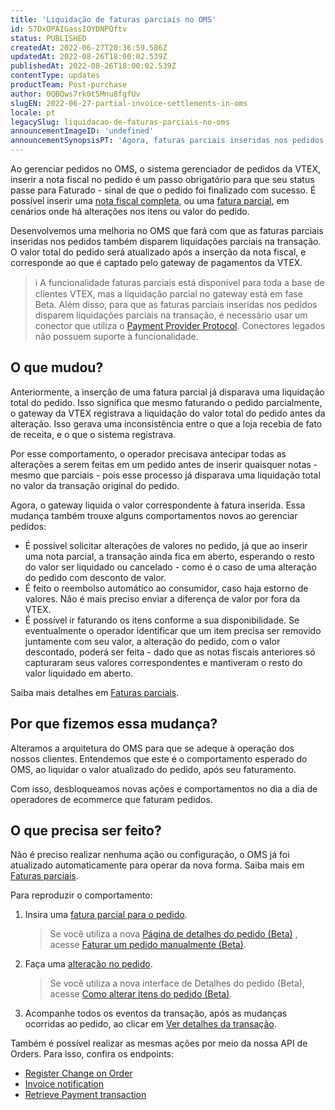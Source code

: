 ```yaml
---
title: 'Liquidação de faturas parciais no OMS'
id: 57DxOPAIGassIOYDNPQftv
status: PUBLISHED
createdAt: 2022-06-27T20:36:59.586Z
updatedAt: 2022-08-26T18:00:02.539Z
publishedAt: 2022-08-26T18:00:02.539Z
contentType: updates
productTeam: Post-purchase
author: 0QBQws7rk0t5Mnu8fgfUv
slugEN: 2022-06-27-partial-invoice-settlements-in-oms
locale: pt
legacySlug: liquidacao-de-faturas-parciais-no-oms
announcementImageID: 'undefined'
announcementSynopsisPT: 'Agora, faturas parciais inseridas nos pedidos disparam liquidações parciais na transação.'
---
```


Ao gerenciar pedidos no OMS, o sistema gerenciador de pedidos da VTEX, inserir a nota fiscal no pedido é um passo obrigatório para que seu status passe para Faturado - sinal de que o pedido foi finalizado com sucesso. É possível inserir uma [nota fiscal completa](/pt/tracks/pedidos--2xkTisx4SXOWXQel8Jg8sa/2WgQrlHTyVo4hLjhUs1LMT), ou uma [fatura parcial](/pt/tracks/pedidos--2xkTisx4SXOWXQel8Jg8sa/q9GPspTb9cHlMeAZfdEUe), em cenários onde há alterações nos itens ou valor do pedido. 

Desenvolvemos uma melhoria no OMS que fará com que as faturas parciais inseridas nos pedidos também disparem liquidações parciais na transação. O valor total do pedido será atualizado após a inserção da nota fiscal, e corresponde ao que é captado pelo gateway de pagamentos da VTEX. 

> ℹ️ A funcionalidade faturas parciais está disponível para toda a base de clientes VTEX, mas a liquidação parcial no gateway está em fase Beta. Além disso, para que as faturas parciais inseridas nos pedidos disparem liquidações parciais na transação, é necessário usar um conector que utiliza o [Payment Provider Protocol](/pt/tutorial/payment-provider-protocol--RdsT2spdq80MMwwOeEq0m). Conectores legados não possuem suporte à funcionalidade.

## O que mudou?

Anteriormente, a inserção de uma fatura parcial já disparava uma liquidação total do pedido. Isso significa que mesmo faturando o pedido parcialmente, o gateway da VTEX registrava a liquidação do valor total do pedido antes da alteração. Isso gerava uma inconsistência entre o que a loja recebia de fato de receita, e o que o sistema registrava.

Por esse comportamento, o operador precisava antecipar todas as alterações a serem feitas em um pedido antes de inserir quaisquer notas - mesmo que parciais - pois esse processo já disparava uma liquidação total no valor da transação original do pedido. 

Agora, o gateway liquida o valor correspondente à fatura inserida. Essa mudança também trouxe alguns comportamentos novos ao gerenciar pedidos:

* É possível solicitar alterações de valores no pedido, já que ao inserir uma nota parcial, a transação ainda fica em aberto, esperando o resto do valor ser liquidado ou cancelado - como é o caso de uma alteração do pedido com desconto de valor.  
* É feito o reembolso automático ao consumidor, caso haja estorno de valores. Não é mais preciso enviar a diferença de valor por fora da VTEX.  
* É possível ir faturando os itens conforme a sua disponibilidade. Se eventualmente o operador identificar que um item precisa ser removido juntamente com seu valor, a alteração do pedido, com o valor descontado, poderá ser feita - dado que as notas fiscais anteriores só capturaram seus valores correspondentes e mantiveram o resto do valor liquidado em aberto.  

Saiba mais detalhes em [Faturas parciais](/pt/tracks/pedidos--2xkTisx4SXOWXQel8Jg8sa/q9GPspTb9cHlMeAZfdEUe).

## Por que fizemos essa mudança?

Alteramos a arquitetura do OMS para que se adeque à operação dos nossos clientes. Entendemos que este é o comportamento esperado do OMS, ao liquidar o valor atualizado do pedido, após seu faturamento.   

Com isso, desbloqueamos novas ações e comportamentos no dia a dia de operadores de ecommerce que faturam pedidos.  

## O que precisa ser feito?

Não é preciso realizar nenhuma ação ou configuração, o OMS já foi atualizado automaticamente para operar da nova forma. Saiba mais em [Faturas parciais](/pt/tracks/pedidos--2xkTisx4SXOWXQel8Jg8sa/q9GPspTb9cHlMeAZfdEUe).

Para reproduzir o comportamento:

1. Insira uma [fatura parcial para o pedido](/pt/tracks/orders--2xkTisx4SXOWXQel8Jg8sa/q9GPspTb9cHlMeAZfdEUe#enviar-fatura-parcial).

    > Se você utiliza a nova [Página de detalhes do pedido (Beta)](/pt/tutorial/pagina-de-detalhes-do-pedido-beta--2Y75n54Cc9VizrlG1N6ZNl) , acesse [Faturar um pedido manualmente (Beta)](/pt/tutorial/how-to-manually-invoice-an-order-beta--7p1h852V5t54KyscpgxE2v).

2. Faça uma [alteração no pedido](/pt/tutorial/alteracao-de-itens-de-um-pedido-finalizado--tutorials_190). 

    > Se você utiliza a nova interface de Detalhes do pedido (Beta), acesse [Como alterar itens do pedido (Beta)](/pt/tutorial/how-to-change-order-items-beta--7jekq618QxgbsOxKkXBjE8).

3. Acompanhe todos os eventos da transação, após as mudanças ocorridas ao pedido, ao clicar em [Ver detalhes da transação](/pt/tracks/pagamentos--6GAS7ZzGAm7AGoEAwDbwJG/3Nt40DMEWkvhlpaL5PlBy). 

Também é possível realizar as mesmas ações por meio da nossa API de Orders. Para isso, confira os endpoints:

* [Register Change on Order](https://developers.vtex.com/vtex-rest-api/reference/registerchange)
* [Invoice notification](https://developers.vtex.com/vtex-rest-api/reference/invoicenotification)
* [Retrieve Payment transaction](https://developers.vtex.com/vtex-rest-api/reference/getpaymenttransaction)

